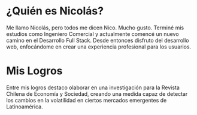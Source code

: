 # ¿Quién es Nicolás?

Me llamo Nicolás, pero todos me dicen Nico. Mucho gusto. Terminé mis estudios como Ingeniero Comercial y actualmente comencé un nuevo camino en el Desarrollo Full Stack. Desde entonces disfruto del desarrollo web, enfocándome en crear una experiencia profesional para los usuarios.
</br>
# Mis Logros
Entre mis logros destaco olaborar en una investigación para la Revista Chilena de Economía y Sociedad, creando una medida capaz de detectar los cambios en la volatilidad en ciertos mercados emergentes de Latinoamérica.

